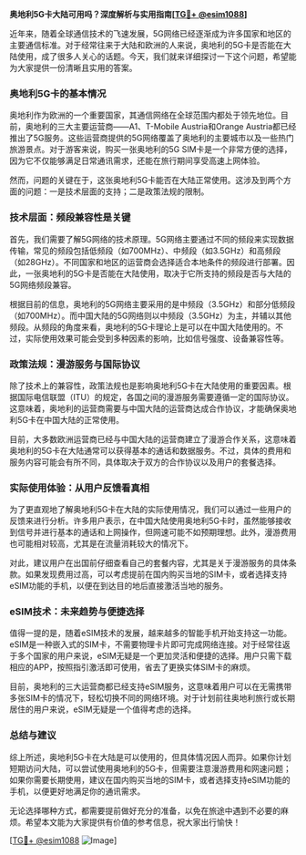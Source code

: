 **奥地利5G卡大陆可用吗？深度解析与实用指南[[TG💪+ @esim1088](https://t.me/s/esim1088)]**

近年来，随着全球通信技术的飞速发展，5G网络已经逐渐成为许多国家和地区的主要通信标准。对于经常往来于大陆和欧洲的人来说，奥地利的5G卡是否能在大陆使用，成了很多人关心的话题。今天，我们就来详细探讨一下这个问题，希望能为大家提供一份清晰且实用的答案。

### 奥地利5G卡的基本情况

奥地利作为欧洲的一个重要国家，其通信网络在全球范围内都处于领先地位。目前，奥地利的三大主要运营商——A1、T-Mobile Austria和Orange Austria都已经推出了5G服务。这些运营商提供的5G网络覆盖了奥地利的主要城市以及一些热门旅游景点。对于游客来说，购买一张奥地利的5G SIM卡是一个非常方便的选择，因为它不仅能够满足日常通讯需求，还能在旅行期间享受高速上网体验。

然而，问题的关键在于，这张奥地利5G卡能否在大陆正常使用。这涉及到两个方面的问题：一是技术层面的支持；二是政策法规的限制。

### 技术层面：频段兼容性是关键

首先，我们需要了解5G网络的技术原理。5G网络主要通过不同的频段来实现数据传输，常见的频段包括低频段（如700MHz）、中频段（如3.5GHz）和高频段（如28GHz）。不同国家和地区的运营商会选择适合本地条件的频段进行部署。因此，一张奥地利的5G卡是否能在大陆使用，取决于它所支持的频段是否与大陆的5G网络频段兼容。

根据目前的信息，奥地利的5G网络主要采用的是中频段（3.5GHz）和部分低频段（如700MHz）。而中国大陆的5G网络则以中频段（3.5GHz）为主，并辅以其他频段。从频段的角度来看，奥地利的5G卡理论上是可以在中国大陆使用的。不过，实际使用效果可能会受到多种因素的影响，比如信号强度、设备兼容性等。

### 政策法规：漫游服务与国际协议

除了技术上的兼容性，政策法规也是影响奥地利5G卡在大陆使用的重要因素。根据国际电信联盟（ITU）的规定，各国之间的漫游服务需要遵循一定的国际协议。这意味着，奥地利的运营商需要与中国大陆的运营商达成合作协议，才能确保奥地利5G卡在中国大陆的正常使用。

目前，大多数欧洲运营商已经与中国大陆的运营商建立了漫游合作关系，这意味着奥地利的5G卡在大陆通常可以获得基本的通话和数据服务。不过，具体的费用和服务内容可能会有所不同，具体取决于双方的合作协议以及用户的套餐选择。

### 实际使用体验：从用户反馈看真相

为了更直观地了解奥地利5G卡在大陆的实际使用情况，我们可以通过一些用户的反馈来进行分析。许多用户表示，在中国大陆使用奥地利5G卡时，虽然能够接收到信号并进行基本的通话和上网操作，但网速可能不如预期理想。此外，漫游费用也可能相对较高，尤其是在流量消耗较大的情况下。

对此，建议用户在出国前仔细查看自己的套餐内容，尤其是关于漫游服务的具体条款。如果发现费用过高，可以考虑提前在国内购买当地的SIM卡，或者选择支持eSIM功能的手机，以便在到达目的地后直接激活当地的服务。

### eSIM技术：未来趋势与便捷选择

值得一提的是，随着eSIM技术的发展，越来越多的智能手机开始支持这一功能。eSIM是一种嵌入式的SIM卡，不需要物理卡片即可完成网络连接。对于经常往返于多个国家的用户来说，eSIM无疑是一个更加灵活和便捷的选择。用户只需下载相应的APP，按照指引激活即可使用，省去了更换实体SIM卡的麻烦。

目前，奥地利的三大运营商都已经支持eSIM服务，这意味着用户可以在无需携带多张SIM卡的情况下，轻松切换不同的网络环境。对于计划前往奥地利旅行或长期居住的用户来说，eSIM无疑是一个值得考虑的选择。

### 总结与建议

综上所述，奥地利5G卡在大陆是可以使用的，但具体情况因人而异。如果你计划短期访问大陆，可以尝试使用奥地利的5G卡，但需要注意漫游费用和网速问题；如果你需要长期使用，建议在国内购买当地的SIM卡，或者选择支持eSIM功能的手机，以便更好地满足你的通讯需求。

无论选择哪种方式，都需要提前做好充分的准备，以免在旅途中遇到不必要的麻烦。希望本文能为大家提供有价值的参考信息，祝大家出行愉快！

[[TG💪+ @esim1088](https://t.me/s/esim1088) ![Image](https://i.postimg.cc/4NQfJmqS/Snipaste-2025-05-13-00-14-12.png)]